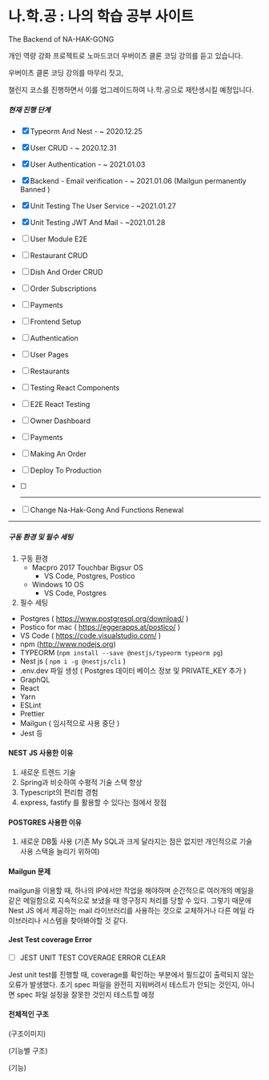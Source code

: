 # 나.학.공 : 나의 학습 공부 사이트



The Backend of NA-HAK-GONG

개인 역량 강화 프로젝트로 노마드코더 우버이츠 클론 코딩 강의를 듣고 있습니다.

우버이츠 클론 코딩 강의를 마무리 짓고, 

챌린지 코스를 진행하면서 이를 업그레이드하여 나.학.공으로 재탄생시킬 예정입니다.



##### 현재 진행 단계 

- [x] Typeorm And Nest - ~ 2020.12.25


- [x] User CRUD - ~ 2020.12.31


- [x] User Authentication - ~ 2021.01.03 


- [x] Backend - Email verification - ~ 2021.01.06 (Mailgun permanently Banned )

- [x] Unit Testing The User Service - ~2021.01.27

- [x] Unit Testing JWT And Mail - ~2021.01.28

- [ ] User Module E2E

- [ ] Restaurant CRUD

- [ ] Dish And Order CRUD

- [ ] Order Subscriptions

- [ ] Payments

- [ ] Frontend Setup

- [ ] Authentication

- [ ] User Pages

- [ ] Restaurants

- [ ] Testing React Components 

- [ ] E2E React Testing

- [ ] Owner Dashboard

- [ ] Payments

- [ ] Making An Order

- [ ] Deploy To Production

- [ ] ------------------------------------------------------------

- [ ] Change Na-Hak-Gong And Functions Renewal 

------



##### 구동 환경 및 필수 세팅 

1. 구동 환경
   - Macpro 2017 Touchbar Bigsur OS 
     - VS Code, Postgres, Postico
   - Windows 10 OS
     - VS Code, Postgres 
2. 필수 세팅 

- Postgres ( https://www.postgresql.org/download/ ) 
- Postico for mac ( https://eggerapps.at/postico/ )
- VS Code ( https://code.visualstudio.com/ )
- npm (http://www.nodejs.org)
- TYPEORM (`npm install --save @nestjs/typeorm typeorm pg`)
- Nest js ( `npm i -g @nestjs/cli` )
- .env.dev 파일 생성 ( Postgres 데이터 베이스 정보 및 PRIVATE_KEY 추가 )
- GraphQL 
- React
- Yarn
- ESLint
- Prettier
- Mailgun ( 임시적으로 사용 중단 )
- Jest 등



#### NEST JS 사용한 이유

1. 새로운 트렌드 기술
2. Spring과 비슷하여 수평적 기술 스택 향상
3. Typescript의 편리함 경험
4. express, fastify 를 활용할 수 있다는 점에서 장점



#### POSTGRES 사용한 이유 

1. 새로운 DB툴 사용 (기존 My SQL과 크게 달라지는 점은 없지만 개인적으로 기술 사용 스택을 늘리기 위하여)



#### Mailgun 문제

mailgun을 이용할 때, 하나의 IP에서만 작업을 해야하며 순간적으로 여러개의 메일을 같은 메일함으로 지속적으로 보냈을 때 영구정지 처리를 당할 수 있다. 그렇기 때문에 Nest JS 에서 제공하는 mail 라이브러리를 사용하는 것으로 교체하거나 다른 메일 라이브러리나 시스템을 찾아봐야할 것 같다. 

#### Jest Test coverage Error 

- [ ] JEST UNIT TEST COVERAGE ERROR CLEAR

Jest unit test를 진행할 때, coverage를 확인하는 부분에서 필드값이 출력되지 않는 오류가 발생했다. 초기 spec 파일을 완전히 지워버려서 테스트가 안되는 것인지, 아니면 spec 파일 설정을 잘못한 것인지 테스트할 예정



#### 전체적인 구조 

(구조이미지)

(기능별 구조)

(기능)
